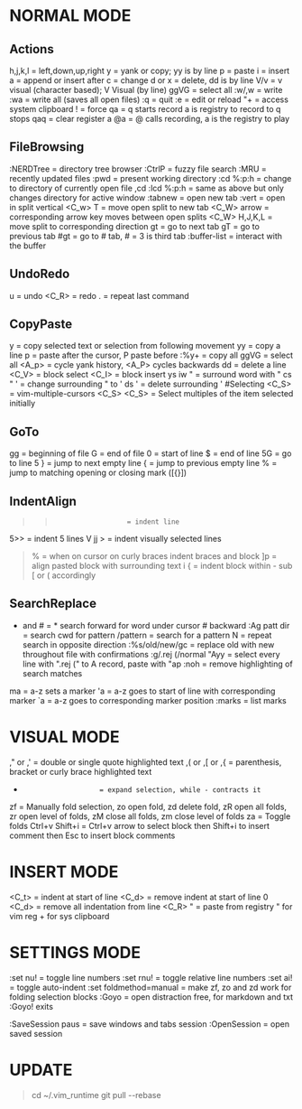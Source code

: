 # NORMAL MODE

## Actions

h,j,k,l                  = left,down,up,right
y                        = yank or copy; yy is by line
p                        = paste
i                        = insert
a                        = append or insert after
c                        = change
d or x                   = delete, dd is by line
V/v                      = v visual (character based); V Visual (by line)
ggVG                     = select all
:w/,w                    = write
:wa                      = write all (saves all open files)
:q                       = quit
:e                       = edit or reload
"+                       = access system clipboard
!                        = force
qa                       = q starts record a is registry to record to q stops
qaq                      = clear register a
@a                       = @ calls recording, a is the registry to play

## FileBrowsing

:NERDTree                = directory tree browser
:CtrlP                   = fuzzy file search
:MRU                     = recently updated files
:pwd                     = present working directory
:cd %:p:h                = change to directory of currently open file
,cd
:lcd %:p:h               = same as above but only changes directory for active window
:tabnew                  = open new tab
:vert                    = open in split vertical
<C_w> T                  = move open split to new tab
<C_W> arrow              = corresponding arrow key moves between open splits
<C_W> H,J,K,L            = move split to corresponding direction
gt                       = go to next tab
gT                       = go to previous tab
#gt                      = go to # tab, # = 3 is third tab
:buffer-list             = interact with the buffer

## UndoRedo

u                        = undo
<C_R>                    = redo
.                        = repeat last command

## CopyPaste

y                        = copy selected text or selection from following movement
yy                       = copy a line
p                        = paste after the cursor, P paste before
:%y+                     = copy all
ggVG                     = select all
<A_p>                    = cycle yank history, <A_P> cycles backwards
dd                       = delete a line
<C_V>                    = block select
<C_I>                    = block insert
ys iw "                  = surround word with "
cs " '                   = change surrounding " to '
ds '                     = delete surrounding '
#Selecting
<C_S>                    = vim-multiple-cursors
<C_S> <C_S>              = Select multiples of the item selected initially

## GoTo

gg                       = beginning of file
G                        = end of file
0                        = start of line
$                        = end of line
5G                       = go to line 5
}                        = jump to next empty line
{                        = jump to previous empty line
%                        = jump to matching opening or closing mark ([{}])

## IndentAlign

>>                       = indent line
5>>                      = indent 5 lines
V jj >                   = indent visually selected lines
>%                       = when on cursor on curly braces indent braces and block
]p                       = align pasted block with surrounding text
>i {                     = indent block within - sub [ or ( accordingly

## SearchReplace
* and #                  = * search forward for word under cursor # backward
:Ag patt dir             = search cwd for pattern
/pattern                 = search for a pattern
N                        = repeat search in opposite direction
:%s/old/new/gc           = replace old with new throughout file with confirmations
:g/.rej (/normal "Ayy    = select every line with ".rej (" to A record, paste with "ap
:noh                     = remove highlighting of search matches

ma                       = a-z sets a marker
'a                       = a-z goes to start of line with corresponding marker
`a                       = a-z goes to corresponding marker position
:marks                   = list marks

# VISUAL MODE

," or ,'                 = double or single quote highlighted text
,( or ,[ or ,{           = parenthesis, bracket or curly brace highlighted text
+                        = expand selection, while - contracts it
zf                       = Manually fold selection, zo open fold, zd delete fold, zR
                           open all folds, zr open level of folds, zM close all folds,
                           zm close level of folds
za                       = Toggle folds
Ctrl+v Shift+i           = Ctrl+v arrow to select block then Shift+i to insert comment
                           then Esc to insert block comments

# INSERT MODE

<C_t>                    = indent at start of line
<C_d>                    = remove indent at start of line
0 <C_d>                  = remove all indentation from line
<C_R> "                  = paste from registry " for vim reg + for sys clipboard

# SETTINGS MODE

:set nu!                 = toggle line numbers
:set rnu!                = toggle relative line numbers
:set ai!                 = toggle auto-indent
:set foldmethod=manual   = make zf, zo and zd work for folding selection blocks
:Goyo                    = open distraction free, for markdown and txt :Goyo! exits

:SaveSession paus        = save windows and tabs session
:OpenSession             = open saved session

# UPDATE

> cd ~/.vim_runtime
> git pull --rebase
